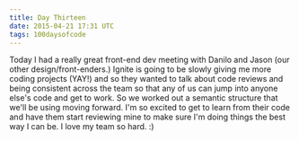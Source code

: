 ```yaml
---
title: Day Thirteen
date: 2015-04-21 17:31 UTC
tags: 100daysofcode
---
```


Today I had a really great front-end dev meeting with Danilo and Jason (our other design/front-enders.) Ignite is going to be slowly giving me more coding projects (YAY!) and so they wanted to talk about code reviews and being consistent across the team so that any of us can jump into anyone else's code and get to work. So we worked out a semantic structure that we'll be using moving forward. I'm so excited to get to learn from their code and have them start reviewing mine to make sure I'm doing things the best way I can be. I love my team so hard. :)
